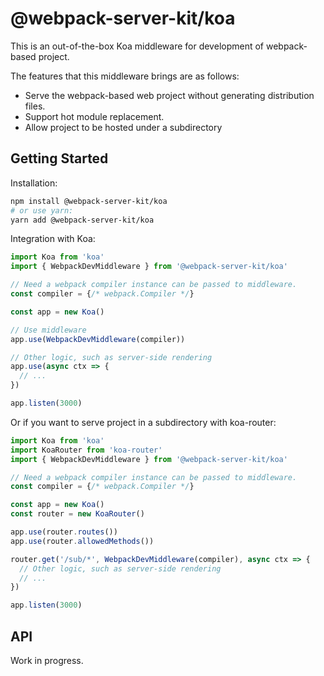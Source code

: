 # @webpack-server-kit/koa
This is an out-of-the-box Koa middleware for development of webpack-based project.

The features that this middleware brings are as follows:
- Serve the webpack-based web project without generating distribution files.
- Support hot module replacement.
- Allow project to be hosted under a subdirectory

## Getting Started

Installation:
```bash
npm install @webpack-server-kit/koa
# or use yarn:
yarn add @webpack-server-kit/koa
```

Integration with Koa:
```javascript
import Koa from 'koa'
import { WebpackDevMiddleware } from '@webpack-server-kit/koa'

// Need a webpack compiler instance can be passed to middleware.
const compiler = {/* webpack.Compiler */}

const app = new Koa()

// Use middleware
app.use(WebpackDevMiddleware(compiler))

// Other logic, such as server-side rendering
app.use(async ctx => {
  // ...
})

app.listen(3000)
```

Or if you want to serve project in a subdirectory with koa-router:
```javascript
import Koa from 'koa'
import KoaRouter from 'koa-router'
import { WebpackDevMiddleware } from '@webpack-server-kit/koa'

// Need a webpack compiler instance can be passed to middleware.
const compiler = {/* webpack.Compiler */}

const app = new Koa()
const router = new KoaRouter()

app.use(router.routes())
app.use(router.allowedMethods())

router.get('/sub/*', WebpackDevMiddleware(compiler), async ctx => {
  // Other logic, such as server-side rendering
  // ...
})

app.listen(3000)
```
## API
Work in progress.
